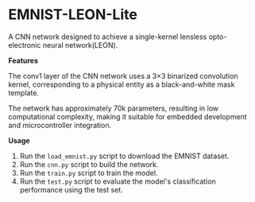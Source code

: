 # EMNIST-LEON-Lite
A CNN network designed to achieve a single-kernel lensless opto-electronic neural network(LEON).

****Features****

The conv1 layer of the CNN network uses a 3×3 binarized convolution kernel, corresponding to a physical entity as a black-and-white mask template.  

The network has approximately 70k parameters, resulting in low computational complexity, making it suitable for embedded development and microcontroller integration.

****Usage****

1. Run the `load_emnist.py` script to download the EMNIST dataset.  
2. Run the `cnn.py` script to build the network.  
3. Run the `train.py` script to train the model.  
4. Run the `test.py` script to evaluate the model's classification performance using the test set.

